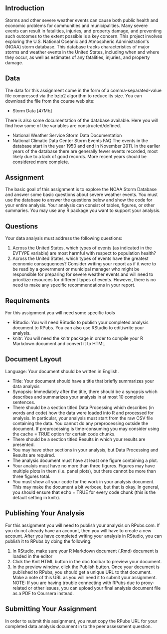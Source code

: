 ## Introduction
Storms and other severe weather events can cause both public health and economic problems for communities and municipalities. Many severe events can result in fatalities, injuries, and property damage, and preventing such outcomes to the extent possible is a key concern.
This project involves exploring the U.S. National Oceanic and Atmospheric Administration's (NOAA) storm database. This database tracks characteristics of major storms and weather events in the United States, including when and where they occur, as well as estimates of any fatalities, injuries, and property damage.

## Data
The data for this assignment come in the form of a comma-separated-value file compressed via the bzip2 algorithm to reduce its size. You can download the file from the course web site:
  - Storm Data [47Mb]

There is also some documentation of the database available. Here you will find how some of the variables are constructed/defined.
  - National Weather Service Storm Data Documentation
  - National Climatic Data Center Storm Events FAQ
The events in the database start in the year 1950 and end in November 2011. In the earlier years of the database there are generally fewer events recorded, most likely due to a lack of good records. More recent years should be considered more complete.

## Assignment
The basic goal of this assignment is to explore the NOAA Storm Database and answer some basic questions about severe weather events. You must use the database to answer the questions below and show the code for your entire analysis. Your analysis can consist of tables, figures, or other summaries. You may use any R package you want to support your analysis.

## Questions
Your data analysis must address the following questions:
  1. Across the United States, which types of events (as indicated in the EVTYPE variable) are most harmful with respect to population health?
  2. Across the United States, which types of events have the greatest economic consequences?
Consider writing your report as if it were to be read by a government or municipal manager who might be responsible for preparing for severe weather events and will need to prioritize resources for different types of events. However, there is no need to make any specific recommendations in your report.

## Requirements
For this assignment you will need some specific tools
  - RStudio: You will need RStudio to publish your completed analysis document to RPubs. You can also use RStudio to edit/write your analysis.
  - knitr: You will need the knitr package in order to compile your R Markdown document and convert it to HTML

## Document Layout
Language: Your document should be written in English.
  - Title: Your document should have a title that briefly summarizes your data analysis
  - Synopsis: Immediately after the title, there should be a synopsis which describes and summarizes your analysis in at most 10 complete sentences.
  - There should be a section titled Data Processing which describes (in words and code) how the data were loaded into R and processed for analysis. In particular, your analysis must start from the raw CSV file containing the data. You cannot do any preprocessing outside the document. If preprocessing is time-consuming you may consider using the cache = TRUE option for certain code chunks.
  - There should be a section titled Results in which your results are presented.
  - You may have other sections in your analysis, but Data Processing and Results are required.
  - The analysis document must have at least one figure containing a plot.
  - Your analyis must have no more than three figures. Figures may have multiple plots in them (i.e. panel plots), but there cannot be more than three figures total.
  - You must show all your code for the work in your analysis document. This may make the document a bit verbose, but that is okay. In general, you should ensure that echo = TRUE for every code chunk (this is the default setting in knitr).

## Publishing Your Analysis
For this assignment you will need to publish your analysis on RPubs.com. If you do not already have an account, then you will have to create a new account. After you have completed writing your analysis in RStudio, you can publish it to RPubs by doing the following:
  1. In RStudio, make sure your R Markdown document (.Rmd) document is loaded in the editor
  2. Click the Knit HTML button in the doc toolbar to preview your document.
  3. In the preview window, click the Publish button.
Once your document is published to RPubs, you should get a unique URL to that document. Make a note of this URL as you will need it to submit your assignment.
NOTE: If you are having trouble connecting with RPubs due to proxy-related or other issues, you can upload your final analysis document file as a PDF to Coursera instead.

## Submitting Your Assignment
In order to submit this assignment, you must copy the RPubs URL for your completed data analysis document in to the peer assessment question.
